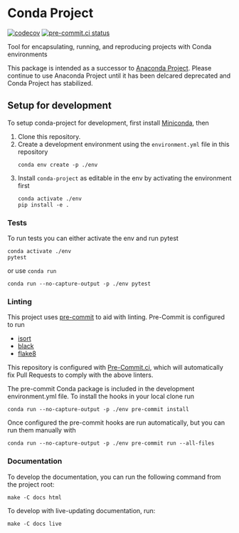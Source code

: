 # Conda Project

[![codecov](https://codecov.io/gh/conda-incubator/conda-project/branch/main/graph/badge.svg?token=XNRS8JKT75)](https://codecov.io/gh/conda-incubator/conda-project)
[![pre-commit.ci status](https://results.pre-commit.ci/badge/github/conda-incubator/conda-project/main.svg)](https://results.pre-commit.ci/latest/github/conda-incubator/conda-project/main)

Tool for encapsulating, running, and reproducing projects with Conda environments

This package is intended as a successor to [Anaconda Project](https://github.com/Anaconda-Platform/anaconda-project).
Please continue to use Anaconda Project until it has been delcared deprecated and Conda Project has
stabilized.

## Setup for development

To setup conda-project for development, first install [Miniconda](https://docs.conda.io/en/latest/miniconda.html),
then

1. Clone this repository.
1. Create a development environment using the `environment.yml` file in this repository
    ```
    conda env create -p ./env
1. Install `conda-project` as editable in the env by activating the environment first
    ```
    conda activate ./env
    pip install -e .
    ```

### Tests

To run tests you can either activate the env and run pytest

```
conda activate ./env
pytest
```

or use `conda run`

 ```
 conda run --no-capture-output -p ./env pytest
 ```

### Linting

This project uses [pre-commit](https://pre-commit.com/) to aid with linting.
Pre-Commit is configured to run
* [isort](https://pycqa.github.io/isort/)
* [black](https://black.readthedocs.io/en/stable/)
* [flake8](https://flake8.pycqa.org/en/latest/)

This repository is configured with [Pre-Commit.ci](https://pre-commit.ci/), which
will automatically fix Pull Requests to comply with the above linters.

The pre-commit Conda package is included in the development environment.yml file.
To install the hooks in your local clone run

```
conda run --no-capture-output -p ./env pre-commit install
```

Once configured the pre-commit hooks are run automatically, but you can run
them manually with

```
conda run --no-capture-output -p ./env pre-commit run --all-files
```

### Documentation

To develop the documentation, you can run the following command from the project root:

```shell
make -C docs html
```

To develop with live-updating documentation, run:

```shell
make -C docs live
```
